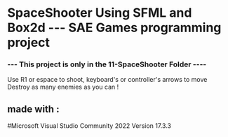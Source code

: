 # SpaceShooter Using SFML and Box2d --- SAE Games programming project

### --- This project is only in the 11-SpaceShooter Folder ----

Use R1 or espace to shoot, keyboard's or controller's arrows to move
Destroy as many enemies as you can !

## made with :

#Microsoft Visual Studio Community 2022 Version 17.3.3


